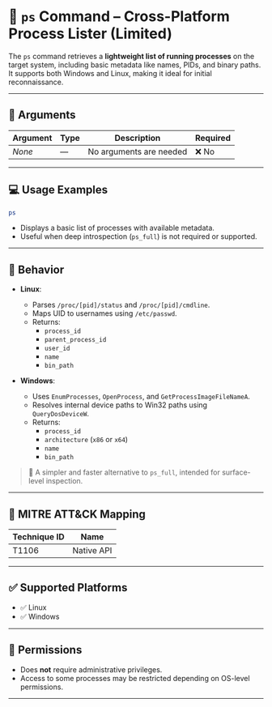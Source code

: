 # 📖 `ps` Command – Cross-Platform Process Lister (Limited)

The `ps` command retrieves a **lightweight list of running processes** on the target system, including basic metadata like names, PIDs, and binary paths. It supports both Windows and Linux, making it ideal for initial reconnaissance.

---

## 🧾 Arguments

| Argument | Type | Description             | Required |
|----------|------|-------------------------|----------|
| _None_   | —    | No arguments are needed | ❌ No    |

---

## 💻 Usage Examples

```bash
ps
```

- Displays a basic list of processes with available metadata.
- Useful when deep introspection (`ps_full`) is not required or supported.

---

## 🔁 Behavior

- **Linux**:
  - Parses `/proc/[pid]/status` and `/proc/[pid]/cmdline`.
  - Maps UID to usernames using `/etc/passwd`.
  - Returns:
    - `process_id`
    - `parent_process_id`
    - `user_id`
    - `name`
    - `bin_path`

- **Windows**:
  - Uses `EnumProcesses`, `OpenProcess`, and `GetProcessImageFileNameA`.
  - Resolves internal device paths to Win32 paths using `QueryDosDeviceW`.
  - Returns:
    - `process_id`
    - `architecture` (`x86` or `x64`)
    - `name`
    - `bin_path`

> 🧠 A simpler and faster alternative to `ps_full`, intended for surface-level inspection.

---

## 🧩 MITRE ATT&CK Mapping

| Technique ID | Name        |
|--------------|-------------|
| T1106        | Native API  |

---

## ✅ Supported Platforms

- ✅ Linux  
- ✅ Windows  
 

---

## 🔐 Permissions

- Does **not** require administrative privileges.  
- Access to some processes may be restricted depending on OS-level permissions.

---

